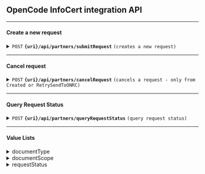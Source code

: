

## OpenCode InfoCert integration API

------------------------------------------------------------------------------------------

#### Create a new request

<details>
 <summary><code>POST</code> <code><b>{uri}/api/partners/submitRequest</b></code> <code>(creates a new request)</code></summary>

##### Endpoint

> | Key      | Value               | description                                                           |
> |-----------|-------------------------|-----------------------------------------------------------------------|
> | uri      | String  | Provided by OpenCode (STAGING / PROD)  |

##### Headers

> | Key      | Value               | description                                                           |
> |-----------|-------------------------|-----------------------------------------------------------------------|
> | Authorization      | Basic Auth   | Provided by OpenCode  |
> | X-OCD-Partner      | String   | Provided by OpenCode  |

##### Body

> | name      |  type     | data type               | description                                                           |
> |-----------|-----------|-------------------------|-----------------------------------------------------------------------|
> | cui      |  required | String   | Company identifier (without "RO")  |
> | cuiReg      |  required | String   | Company registration number  |
> | documentType      |  required | String   | From value list  |
> | documentScope      |  required | String   | From value list  |
> | priority      |  required | String   | Low / High  |
> | partnerRef      |  required | String   | Partner's unique internal ID of request  |

###### Example
```bash
curl -L 'https://$uri/api/partners/submitRequest' \
-u '$user:$password' \
-H 'X-OCD-Partner: $partnerId' \
-H 'Content-Type: application/json' \
-d '{
    "cui":  "32332105",
    "cuiReg":  "J40/12446/2013",
    "documentType":  "Furnizare informatii",
    "documentScope":  "Informare",
    "priority":  "High",
    "partnerRef":  "d5f3af8e"
}'
```

##### Responses

> | http code     | content-type                      | response                                                            |
> |---------------|-----------------------------------|---------------------------------------------------------------------|
> | `200`         | `application/json`        | object (JSON)                             |
> | `400`         | `text/html;charset=utf-8` | None   |
> | `401`         | `text/html;charset=utf-8`         | None                                   |


##### Response Body

> | name      |   data type               | description                   |
> |-----------|-----------|-------------------------|
> | requestId      |   String   | Internal request ID  |

###### Example
```json
{
"requestId":  "jrurF1FhZ7nuyYAdy6Xm"
}
```

</details>

------------------------------------------------------------------------------------------

#### Cancel request

<details>
 <summary><code>POST</code> <code><b>{uri}/api/partners/cancelRequest</b></code> <code>(cancels a request - only from Created or RetrySendToONRC)</code></summary>

##### Endpoint

> | Key      | Value               | description                                                           |
> |-----------|-------------------------|-----------------------------------------------------------------------|
> | uri      | String  | Provided by OpenCode (STAGING / PROD)  |

##### Headers

> | Key      | Value               | description                                                           |
> |-----------|-------------------------|-----------------------------------------------------------------------|
> | Authorization      | Basic Auth   | Provided by OpenCode  |
> | X-OCD-Partner      | String   | Provided by OpenCode  |

##### Body

> | name      |  type     | data type               | description                                                           |
> |-----------|-----------|-------------------------|-----------------------------------------------------------------------|
> | requestId      |  required | String   | Internal request ID  |

###### Example
```bash
curl -L 'https://$uri/api/partners/cancelRequest' \
-u '$user:$password' \
-H 'X-OCD-Partner: $partnerId' \
-H 'Content-Type: application/json' \
-d '{
    "requestId": "jrurF1FhZ7nuyYAdy6Xm"
}'
```

##### Responses

> | http code     | content-type                      | response                                                            |
> |---------------|-----------------------------------|---------------------------------------------------------------------|
> | `200`         | `application/json`        | object (JSON)    |
> | `400`         | `text/html;charset=utf-8` | None   |
> | `401`         | `text/html;charset=utf-8`         | None  |
> | `404`         | `text/html;charset=utf-8`         | None  |
> | `409`         | `text/html;charset=utf-8`         | None  |


##### Response Body

> | name      |   data type               | description                   |
> |-----------|-----------|-------------------------|
> | requestId      |   String   | Internal request ID  |
> | requestStatus      |   String   | Request Status - Cancelled  |

###### Example
```json
{
"requestId":  "jrurF1FhZ7nuyYAdy6Xm",
"requestStatus": "Cancelled"
}
```

</details>

------------------------------------------------------------------------------------------

#### Query Request Status

<details>
 <summary><code>POST</code> <code><b>{uri}/api/partners/queryRequestStatus</b></code> <code>(query request status)</code></summary>

##### Endpoint

> | Key      | Value               | description                                                           |
> |-----------|-------------------------|-----------------------------------------------------------------------|
> | uri      | String  | Provided by OpenCode (STAGING / PROD)  |


##### Headers

> | Key      | Value               | description                                                           |
> |----------|---------------------|-----------------------------------------------------------------------|
> | Authorization      | Basic Auth   | Provided by OpenCode  |
> | X-OCD-Partner      | String   | Provided by OpenCode  |

##### Body

> | name      |  type     | data type               | description                                                           |
> |-----------|-----------|-------------------------|-----------------------------------------------------------------------|
> | requestId      |  required | String   | Internal request ID  |

###### Example
```bash
curl -L 'https://$uri/api/partners/queryRequestStatus' \
-u '$user:$password' \
-H 'X-OCD-Partner: $partnerId' \
-H 'Content-Type: application/json' \
-d '{
    "requestId": "jrurF1FhZ7nuyYAdy6Xm"
}'
```

##### Responses

> | http code     | content-type                      | response                                                            |
> |---------------|-----------------------------------|---------------------------------------------------------------------|
> | `200`         | `application/json`        | object (JSON)    |
> | `400`         | `text/html;charset=utf-8` | None   |
> | `401`         | `text/html;charset=utf-8`         | None  |
> | `404`         | `text/html;charset=utf-8`         | None  |


##### Response Body

> | name        |   data type  | description                                       |
> |-------------|--------------|---------------------------------------------------|
> | partnerRef      |   String   | Partner's unique internal ID of request  |
> | requestStatus      |   String   | Request Status  |
> | onrcPortalNo | String | ONRC Portal Number |
> | docUri      |   String   | Direct download URI for generated document (present only if generated)  |
> | onrcInvoiceUri | String | Direct download URI for ONRC invoice (only for partners with self-invoice |

###### Example
```json
{
"partnerRef":  "d5f3af8e",
"requestStatus":  "Finalised",
"onrcPortalNo": 856012,
"docUri":  "https://storage.googleapis.com/download/storage/v1/b/certificatconstatator-dev.appspot.com/o/_data1_portal_ccfil_certificate_2023_3_6_certificat0000-0000Q.pdf?generation=1678138325733513&alt=media",
"onrcInvoiceUri":  "https://storage.googleapis.com/download/storage/v1/b/certificatconstatator-dev.appspot.com/o/_data1_portal_ccfil_certificate_2023_3_6_certificat0000-0000Q.pdf?generation=1678138325733513&alt=media"
}
```

</details>

------------------------------------------------------------------------------------------
#### Value Lists
<details>
 <summary>documentType</summary>
 
 ```javascript
 "Furnizare informatii"
 "Certificat constatator de bază"
 "Certificat constatator fonduri IMM"
 "Certificat constatator pentru insolvență"
 ```
</details>

<details>
 <summary>documentScope</summary>
 
 <blockquote>
 
 <details>
	 <summary>documentType = <code>"Furnizare informatii"</code></summary>
  <blockquote>
  <code>"Informare"</code>
	</details>
 <details>
	 <summary>documentType = <code>"Certificat constatator de bază"</code></summary>
  <blockquote>
  <code>"Informare"
"Accesare Fonduri"
"Accesare Fonduri Europene"
"Administratia financiara"
"Administraţia Fondului pentru Mediu"
"Administrația Finanțelor Publice"
"Agenţia pentru Finanţarea Investiţiilor Rurale (AFIR)"
"Agenția de Plăți și Intervenții în Agricultură"
"Agenția Națională de Administrare Fiscală"
"Agenția Națională pentru Ocuparea Forței de Muncă"
"Agenția Națională pentru Protecția Mediului"
"Agenția Națională pentru Resurse Minerale"
"Ambasadă"
"Atestare ANRE"
"Autoritatea Rutieră Română"
"Autorizare"
"Banca Națională a României"
"Bancă"
"Birou notar public"
"Casa Națională de Asigurări de Sănătate"
"Casa Națională de Pensii"
"Direcţia Generală a Vămilor"
"Eliberare cazier judiciar"
"Fonduri SAPARD"
"Insolvență"
"Inspectoratul General pentru Imigrări"
"Instanță"
"Leasing"
"Licitație"
"Ministerul Economiei, Energiei și Mediului de Afaceri"
"Ministerul Muncii și Justiţiei Sociale"
"Obținere viză"
"Oficiul de Cadastru și Publicitate Imobiliară"
"Parchet"
"Poliție"
"Primãrie"
"PSIPAN"
"Registrul Auto Român"
"Registrul Operatorilor Intracomunitari"
"Înregistrare în scopuri de TVA"</code>
	</details>
 <details>
	 <summary>documentType = <code>"Certificat constatator fonduri IMM"</code></summary>
  <blockquote>
  <code>"Accesare Fonduri"
"Accesare Fonduri Europene"
"Agenţia pentru Finanţarea Investiţiilor Rurale (AFIR)"
"Agenția de Plăți și Intervenții în Agricultură"
"Fonduri IMM"
"Fonduri SAPARD"
"MINIMIS"
"Ministerul Economiei, Energiei și Mediului de Afaceri"
"Ministerul Muncii și Justiţiei Sociale"
"Primãrie"</code>
	</details>
 <details>
	 <summary>documentType = <code>"Certificat constatator pentru insolvență"</code></summary>
  <blockquote>
<code>"Birou notar public"
"Licitație"
"Procedura de insolventa"
"Tribunal"</code>
	</details>
</details>
<details>
 <summary>requestStatus</summary>
 
> | Option   |  Description                                                           |
> |----------|----------------------------------------------------------------|
> | Created      | Request received and loaded to backend systems  |
> | Cancelled | Request cancelled by partner |
> | SendingToONRC      | In progress - RPA create ONRC request |
> | RetrySendToONRC | Postponed - RPA create ONRC request |
> | SentToONRC | Request is sent to ONRC and waiting for document |
> | DownloadONRC | In progress - check ONRC for document generation |
> | RetryDownloadONRC | Postponed - check ONRC for document generation |
> | DoneONRC | Document is generated and available |
> | InvoiceGeneratedONRC | ONRC invoice is generated and available |
> | Finalised | Request is finalised |

</details>
